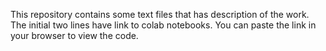 This repository contains some text files that has description of the work. The initial two lines have link to colab notebooks. You can paste the link in your browser to view the code.
